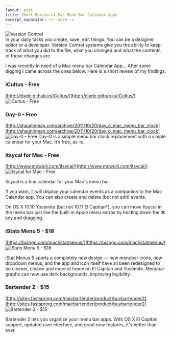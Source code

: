```yaml
---
layout: post
title: Short Review of Mac Menu Bar Calendar Apps
excerpt_separator: <!--more-->
---
```

![Version Control](http://timurcatakli.github.io/images/151111-01.png)
<br/>
In your daily tasks you create, save, edit things. You can be a designer, editor or a developer. Version Control systems give you the ability to keep track of what you did to the file, what you changed and what the contents of those changes are.

<!--more-->
I was recently in need of a Mac menu bar Calendar App... After some digging I came across the ones below. Here is a short review of my findings:


### iCultus - Free
[http://djyde.github.io/iCultus/](http://djyde.github.io/iCultus/)
![iCultus - Free](http://timurcatakli.github.io/images/cal01.png)


### Day-0 - Free
[http://shauninman.com/archive/2011/10/20/day_o_mac_menu_bar_clock](http://shauninman.com/archive/2011/10/20/day_o_mac_menu_bar_clock)
![Day-0 - Free](http://timurcatakli.github.io/images/cal02.png)
Day-O is a simple menu bar clock replacement with a simple calendar for your Mac. It’s free, as-is.

### Itsycal for Mac - Free
[http://www.mowglii.com/itsycal/](http://www.mowglii.com/itsycal/)
![Itsycal for Mac - Free](http://timurcatakli.github.io/images/cal03.png)

Itsycal is a tiny calendar for your Mac's menu bar.

If you want, it will display your calendar events as a companion to the Mac Calendar app. You can also create and delete (but not edit) events.

On OS X 10.10 Yosemite (but not 10.11 El Capitan*), you can move Itsycal in the menu bar just like the built-in Apple menu extras by holding down the ⌘ key and dragging.


### iStats Menu 5 - $18
[https://bjango.com/mac/istatmenus/](https://bjango.com/mac/istatmenus/)
![iStats Menu 5 - $18](http://timurcatakli.github.io/images/cal04.jpg)

iStat Menus 5 sports a completely new design &mdash; new menubar icons, new dropdown menus, and the app and icon itself have all been redesigned to be cleaner, clearer and more at home on El&nbsp;Capitan and Yosemite. Menubar graphs can now use dark backgrounds, improving legibility.

### Bartender 2 - $15
[http://sites.fastspring.com/macbartender/product/buybartender2](http://sites.fastspring.com/macbartender/product/buybartender2)
![Bartender 2 - $15](http://timurcatakli.github.io/images/cal05.png)

Bartender 2 lets you organize your menu bar apps. With OS X El Capitan support, updated user interface, and great new features, it's better than ever.

